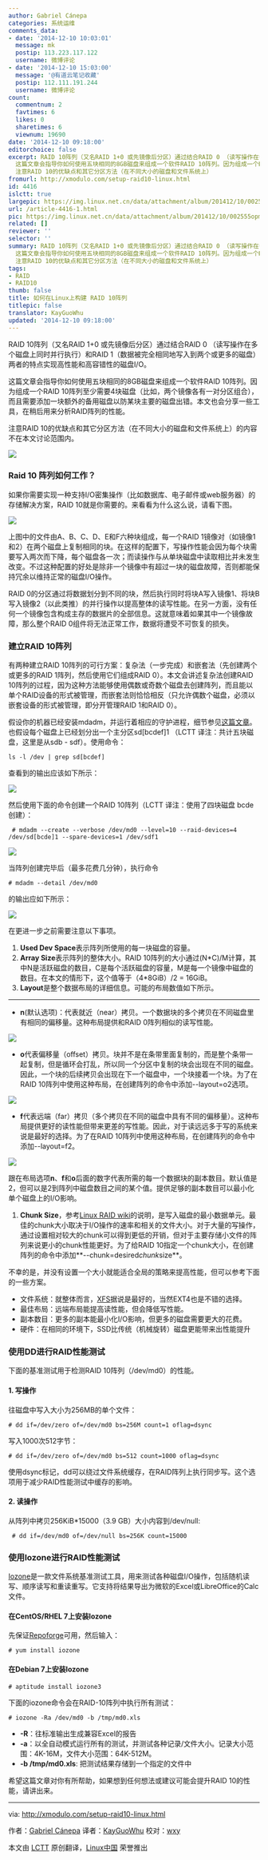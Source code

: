 ```yaml
---
author: Gabriel Cánepa
categories: 系统运维
comments_data:
- date: '2014-12-10 10:03:01'
  message: mk
  postip: 113.223.117.122
  username: 微博评论
- date: '2014-12-10 15:03:00'
  message: '@有道云笔记收藏'
  postip: 112.111.191.244
  username: 微博评论
count:
  commentnum: 2
  favtimes: 6
  likes: 0
  sharetimes: 6
  viewnum: 19690
date: '2014-12-10 09:18:00'
editorchoice: false
excerpt: RAID 10阵列（又名RAID 1+0 或先镜像后分区）通过结合RAID 0 （读写操作在多个磁盘上同时并行执行）和RAID 1（数据被完全相同地写入到两个或更多的磁盘）两者的特点实现高性能和高容错性的磁盘I/O。
  这篇文章会指导你如何使用五块相同的8GB磁盘来组成一个软件RAID 10阵列。因为组成一个RAID 10阵列至少需要4块磁盘（比如，两个镜像各有一对分区组合），而且需要添加一块额外的备用磁盘以防某块主要的磁盘出错。本文也会分享一些工具，在稍后用来分析RAID阵列的性能。
  注意RAID 10的优缺点和其它分区方法（在不同大小的磁盘和文件系统上）
fromurl: http://xmodulo.com/setup-raid10-linux.html
id: 4416
islctt: true
largepic: https://img.linux.net.cn/data/attachment/album/201412/10/002555opmd7d77x3x7mdvk.png
url: /article-4416-1.html
pic: https://img.linux.net.cn/data/attachment/album/201412/10/002555opmd7d77x3x7mdvk.png.thumb.jpg
related: []
reviewer: ''
selector: ''
summary: RAID 10阵列（又名RAID 1+0 或先镜像后分区）通过结合RAID 0 （读写操作在多个磁盘上同时并行执行）和RAID 1（数据被完全相同地写入到两个或更多的磁盘）两者的特点实现高性能和高容错性的磁盘I/O。
  这篇文章会指导你如何使用五块相同的8GB磁盘来组成一个软件RAID 10阵列。因为组成一个RAID 10阵列至少需要4块磁盘（比如，两个镜像各有一对分区组合），而且需要添加一块额外的备用磁盘以防某块主要的磁盘出错。本文也会分享一些工具，在稍后用来分析RAID阵列的性能。
  注意RAID 10的优缺点和其它分区方法（在不同大小的磁盘和文件系统上）
tags:
- RAID
- RAID10
thumb: false
title: 如何在Linux上构建 RAID 10阵列
titlepic: false
translator: KayGuoWhu
updated: '2014-12-10 09:18:00'
---
```


RAID 10阵列（又名RAID 1+0 或先镜像后分区）通过结合RAID 0 （读写操作在多个磁盘上同时并行执行）和RAID 1（数据被完全相同地写入到两个或更多的磁盘）两者的特点实现高性能和高容错性的磁盘I/O。


这篇文章会指导你如何使用五块相同的8GB磁盘来组成一个软件RAID 10阵列。因为组成一个RAID 10阵列至少需要4块磁盘（比如，两个镜像各有一对分区组合），而且需要添加一块额外的备用磁盘以防某块主要的磁盘出错。本文也会分享一些工具，在稍后用来分析RAID阵列的性能。


注意RAID 10的优缺点和其它分区方法（在不同大小的磁盘和文件系统上）的内容不在本文讨论范围内。


![](/data/attachment/album/201412/10/002555opmd7d77x3x7mdvk.png)


### Raid 10 阵列如何工作？


如果你需要实现一种支持I/O密集操作（比如数据库、电子邮件或web服务器）的存储解决方案，RAID 10就是你需要的。来看看为什么这么说，请看下图。


![](/data/attachment/album/201412/10/002559hh5a5fufu642xr59.png)


上图中的文件由A、B、C、D、E和F六种块组成，每一个RAID 1镜像对（如镜像1和2）在两个磁盘上复制相同的块。在这样的配置下，写操作性能会因为每个块需要写入两次而下降，每个磁盘各一次；而读操作与从单块磁盘中读取相比并未发生改变。不过这种配置的好处是除非一个镜像中有超过一块的磁盘故障，否则都能保持冗余以维持正常的磁盘I/O操作。


RAID 0的分区通过将数据划分到不同的块，然后执行同时将块A写入镜像1、将块B写入镜像2（以此类推）的并行操作以提高整体的读写性能。在另一方面，没有任何一个镜像包含构成主存的数据片的全部信息。这就意味着如果其中一个镜像故障，那么整个RAID 0组件将无法正常工作，数据将遭受不可恢复的损失。


### 建立RAID 10阵列


有两种建立RAID 10阵列的可行方案：复杂法（一步完成）和嵌套法（先创建两个或更多的RAID 1阵列，然后使用它们组成RAID 0）。本文会讲述复杂法创建RAID 10阵列的过程，因为这种方法能够使用偶数或奇数个磁盘去创建阵列，而且能以单个RAID设备的形式被管理，而嵌套法则恰恰相反（只允许偶数个磁盘，必须以嵌套设备的形式被管理，即分开管理RAID 1和RAID 0）。


假设你的机器已经安装mdadm，并运行着相应的守护进程，细节参见[这篇文章](http://xmodulo.com/create-software-raid1-array-mdadm-linux.html)。也假设每个磁盘上已经划分出一个主分区sd[bcdef]1 （LCTT 译注：共计五块磁盘，这里是从sdb - sdf）。使用命令：



```
ls -l /dev | grep sd[bcdef]

```

查看到的输出应该如下所示：


![](/data/attachment/album/201412/10/002602nf2zgee50prddzpp.jpg)


然后使用下面的命令创建一个RAID 10阵列（LCTT 译注：使用了四块磁盘 bcde 创建）：



```
 # mdadm --create --verbose /dev/md0 --level=10 --raid-devices=4 /dev/sd[bcde]1 --spare-devices=1 /dev/sdf1 

```

![](/data/attachment/album/201412/10/002604q22dde2222lhsoe2.jpg)


当阵列创建完毕后（最多花费几分钟），执行命令



```
# mdadm --detail /dev/md0

```

的输出应如下所示：


![](/data/attachment/album/201412/10/002606mqfa1cf5r5hfyy2r.png)


在更进一步之前需要注意以下事项。


1. **Used Dev Space**表示阵列所使用的每一块磁盘的容量。
2. **Array Size**表示阵列的整体大小。RAID 10阵列的大小通过(N\*C)/M计算，其中N是活跃磁盘的数目，C是每个活跃磁盘的容量，M是每一个镜像中磁盘的数目。在本文的情形下，这个值等于（4\*8GiB）/2 = 16GiB。
3. **Layout**是整个数据布局的详细信息。可能的布局数值如下所示。



---


* **n**(默认选项)：代表就近（near）拷贝。一个数据块的多个拷贝在不同磁盘里有相同的偏移量。这种布局提供和RAID 0阵列相似的读写性能。


![](/data/attachment/album/201412/10/002608meanweg2s0itmh20.png)


* **o**代表偏移量（offset）拷贝。块并不是在条带里面复制的，而是整个条带一起复制，但是循环会打乱，所以同一个分区中复制的块会出现在不同的磁盘。因此，一个块的后续拷贝会出现在下一个磁盘中，一个块接着一个块。为了在RAID 10阵列中使用这种布局，在创建阵列的命令中添加--layout=o2选项。


![](/data/attachment/album/201412/10/002610fd9ls0uc6w9r1s4d.png)


* **f**代表远端（far）拷贝（多个拷贝在不同的磁盘中具有不同的偏移量）。这种布局提供更好的读性能但带来更差的写性能。因此，对于读远远多于写的系统来说是最好的选择。为了在RAID 10阵列中使用这种布局，在创建阵列的命令中添加--layout=f2。


![](/data/attachment/album/201412/10/002612xpsihw4hbrh6syzb.png)


跟在布局选项**n**、**f**和**o**后面的数字代表所需的每一个数据块的副本数目。默认值是2，但可以是2到阵列中磁盘数目之间的某个值。提供足够的副本数目可以最小化单个磁盘上的I/O影响。


1. **Chunk Size**，参考[Linux RAID wiki](https://raid.wiki.kernel.org/)的说明，是写入磁盘的最小数据单元。最佳的chunk大小取决于I/O操作的速率和相关的文件大小。对于大量的写操作，通过设置相对较大的chunk可以得到更低的开销，但对于主要存储小文件的阵列来说更小的chunk性能更好。为了给RAID 10指定一个chunk大小，在创建阵列的命令中添加**--chunk=desired*chunk*size**。


不幸的是，并没有设置一个大小就能适合全局的策略来提高性能，但可以参考下面的一些方案。


* 文件系统：就整体而言，[XFS](http://ask.xmodulo.com/create-mount-xfs-file-system-linux.html)据说是最好的，当然EXT4也是不错的选择。
* 最佳布局：远端布局能提高读性能，但会降低写性能。
* 副本数目：更多的副本能最小化I/O影响，但更多的磁盘需要更大的花费。
* 硬件：在相同的环境下，SSD比传统（机械旋转）磁盘更能带来出性能提升


### 使用DD进行RAID性能测试


下面的基准测试用于检测RAID 10阵列（/dev/md0）的性能。


#### 1. 写操作


往磁盘中写入大小为256MB的单个文件：



```
# dd if=/dev/zero of=/dev/md0 bs=256M count=1 oflag=dsync 

```

写入1000次512字节：



```
# dd if=/dev/zero of=/dev/md0 bs=512 count=1000 oflag=dsync 

```

使用dsync标记，dd可以绕过文件系统缓存，在RAID阵列上执行同步写。这个选项用于减少RAID性能测试中缓存的影响。


#### 2. 读操作


从阵列中拷贝256KiB\*15000（3.9 GB）大小内容到/dev/null:



```
 # dd if=/dev/md0 of=/dev/null bs=256K count=15000 

```

### 使用Iozone进行RAID性能测试


[Iozone](http://www.iozone.org/)是一款文件系统基准测试工具，用来测试各种磁盘I/O操作，包括随机读写、顺序读写和重读重写。它支持将结果导出为微软的Excel或LibreOffice的Calc文件。


#### 在CentOS/RHEL 7上安装Iozone


先保证[Repoforge](http://xmodulo.com/how-to-set-up-rpmforge-repoforge-repository-on-centos.html)可用，然后输入：



```
# yum install iozone 

```

#### 在Debian 7上安装Iozone



```
# aptitude install iozone3 

```

下面的iozone命令会在RAID-10阵列中执行所有测试：



```
# iozone -Ra /dev/md0 -b /tmp/md0.xls 

```

* **-R**：往标准输出生成兼容Excel的报告
* **-a**：以全自动模式运行所有的测试，并测试各种记录/文件大小。记录大小范围：4K-16M，文件大小范围：64K-512M。
* **-b /tmp/md0.xls**: 把测试结果存储到一个指定的文件中


希望这篇文章对你有所帮助，如果想到任何想法或建议可能会提升RAID 10的性能，请讲出来。




---


via: <http://xmodulo.com/setup-raid10-linux.html>


作者：[Gabriel Cánepa](http://xmodulo.com/author/gabriel) 译者：[KayGuoWhu](https://github.com/KayGuoWhu) 校对：[wxy](https://github.com/wxy)


本文由 [LCTT](https://github.com/LCTT/TranslateProject) 原创翻译，[Linux中国](http://linux.cn/) 荣誉推出